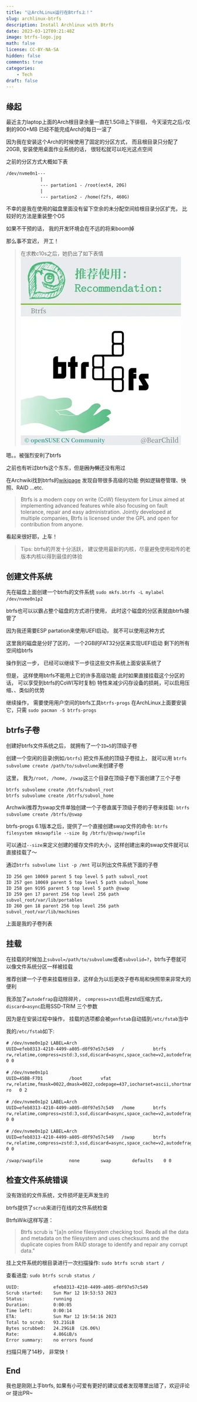 ```yaml
---
title: "让ArchLinux运行在Btrfs上！"
slug: archlinux-btrfs
description: Install Archlinux with Btrfs
date: 2023-03-12T09:21:48Z
image: btrfs-logo.jpg
math: false
license: CC-BY-NA-SA
hidden: false
comments: true
categories: 
    - Tech
draft: false
---
```


## 缘起

最近主力laptop上面的Arch根目录余量一直在1.5GiB上下徘徊，
今天滚完之后`/`仅剩的900+MB 已经不能完成Arch的每日一滚了

因为我在安装这个Arch的时候使用了固定的分区方式，
而且根目录只分配了20GB, 安装使用桌面作业系统的话，
很轻松就可以吃光这点空间

之前的分区方式大概如下表
```
/dev/nvme0n1---
             |
             --- partation1 - /root(ext4, 20G)
             |
             --- partation2 - /home(f2fs, 460G)
```

不幸的是我在使用的磁盘里面没有留下空余的未分配空间给根目录分区扩充，
比较好的方法是重装整个OS

如果不干预的话， 我的开发环境会在不远的将来boom掉

那么事不宜迟， 开工！

> 在求教c10s之后，她扔出了如下表情
![recommend-btrfs](./btrfs-recommend.jpg)

嗯。。被强烈安利了btrfs

之前也有听过btrfs这个东东，但是~~因为懒~~还没有用过

在Archwiki找到btrfs的[wikipage](https://wiki.archlinux.org/title/Btrfs)
发现自带很多高级的功能 例如逻辑卷管理、快照、RAID ...etc.

> Btrfs is a modern copy on write (CoW) filesystem for Linux aimed at implementing advanced features while also focusing on fault tolerance, repair and easy administration. Jointly developed at multiple companies, Btrfs is licensed under the GPL and open for contribution from anyone.

看起来很好耶，上车！

> Tips: btrfs的开发十分活跃， 建议使用最新的内核，尽量避免使用祖传的老版本内核以得到最佳的体验

## 创建文件系统

先在磁盘上面创建一个btrfs的文件系统
` sudo mkfs.btrfs -L mylabel /dev/nvme0n1p2 `

btrfs也可以以霸占整个磁盘的方式进行使用， 此时这个磁盘的分区表就由btrfs接管了

因为我还需要ESP partation来使用UEFI启动， 就不可以使用这种方式

这里我的磁盘是分好了区的， 一个2GB的FAT32分区来实现UEFI启动 剩下的所有空间给btrfs

操作到这一步， 已经可以继续下一步往这些文件系统上面安装系统了

但是， 这样使用btrfs不能用上它的许多高级功能
此时如果直接挂载这个分区的话， 可以享受到btrfs的CoW(写时复制) 特性来减少闪存设备的损耗，可以启用压缩、、类似的优势

继续操作， 需要使用用户空间的btrfs工具`btrfs-progs`
在ArchLinux上面要安装它，只需
```sudo pacman -S btrfs-progs```

## btrfs子卷

创建好btrfs文件系统之后， 就拥有了一个`ID=5`的顶级子卷

创建一个空闲的目录(例如`/btrfs`) 把文件系统的顶级子卷挂上，
就可以用 `btrfs subvolume create /path/to/subvolume`来创建子卷

这里， 我为`/root, /home, /swap`这三个目录在顶级子卷下面创建了三个子卷
```
btrfs subvoleme create /btrfs/subvol_root
btrfs subvolume create /btrfs/subvol_home

```

Archwiki推荐为swap文件单独创建一个子卷直属于顶级子卷的子卷来挂载:
`btrfs subvolume create /btrfs/@swap`

btrfs-progs 6.1版本之后，提供了一个直接创建swap文件的命令:
`btrfs filesystem mkswapfile --size 8g /btrfs/@swap/swapfile`

可以通过`--size`来定义创建的缓存文件的大小，这样创建出来的swap文件就可以直接挂载了～

通过`btrfs subvolume list -p /mnt` 可以列出文件系统下面的子卷

```
ID 256 gen 10069 parent 5 top level 5 path subvol_root
ID 257 gen 10069 parent 5 top level 5 path subvol_home
ID 258 gen 9195 parent 5 top level 5 path @swap
ID 259 gen 17 parent 256 top level 256 path subvol_root/var/lib/portables
ID 260 gen 18 parent 256 top level 256 path subvol_root/var/lib/machines
```
上面是我的子卷列表



## 挂载

在挂载的时候加上`subvol=/path/to/subvolume`或者`subvolid=?`，btrfs子卷就可以像文件系统分区一样被挂载

推荐创建一个子卷来挂载根目录，这样会为以后更改子卷布局和快照带来非常大的便利

我添加了`autodefrap`自动除碎片， `compress=zstd`启用zstd压缩方式，`discard=async`启用SSD-TRIM 三个参数

因为是在安装过程中操作， 挂载的选项都会被`genfstab`自动插到`/etc/fstab`当中

我的`/etc/fstab`如下:

```
# /dev/nvme0n1p2 LABEL=Arch
UUID=efeb8313-4210-4499-a805-d0f97e57c549	/         	btrfs     	rw,relatime,compress=zstd:3,ssd,discard=async,space_cache=v2,autodefrag,subvolid=256,subvol=/subvol_root	0 0

# /dev/nvme0n1p1
UUID=45BB-F7D1      	/boot     	vfat      	rw,relatime,fmask=0022,dmask=0022,codepage=437,iocharset=ascii,shortname=mixed,utf8,errors=remount-ro	0 2

# /dev/nvme0n1p2 LABEL=Arch
UUID=efeb8313-4210-4499-a805-d0f97e57c549	/home     	btrfs     	rw,relatime,compress=zstd:3,ssd,discard=async,space_cache=v2,autodefrag,subvolid=257,subvol=/subvol_home	0 0

# /dev/nvme0n1p2 LABEL=Arch
UUID=efeb8313-4210-4499-a805-d0f97e57c549	/swap     	btrfs     	rw,relatime,compress=zstd:3,ssd,discard=async,space_cache=v2,autodefrag,subvolid=258,subvol=/@swap	0 0

/swap/swapfile      	none      	swap      	defaults  	0 0
```

## 检查文件系统错误

没有效验的文件系统，文件损坏是无声发生的

btrfs提供了`scrub`来进行在线的文件系统检查

BtrfsWiki这样写道：
> Btrfs scrub is "[a]n online filesystem checking tool. Reads all the data and metadata on the filesystem and uses checksums and the duplicate copies from RAID storage to identify and repair any corrupt data." 

挂上文件系统的根目录进行一次扫描操作: `sudo btrfs scrub start /`

查看进度: `sudo btrfs scrub status /`

```
UUID:             efeb8313-4210-4499-a805-d0f97e57c549
Scrub started:    Sun Mar 12 19:53:53 2023
Status:           running
Duration:         0:00:05
Time left:        0:00:14
ETA:              Sun Mar 12 19:54:16 2023
Total to scrub:   93.21GiB
Bytes scrubbed:   24.29GiB  (26.06%)
Rate:             4.86GiB/s
Error summary:    no errors found
```
扫描只用了14秒， 非常快！

## End

我也是刚刚上手btrfs, 如果有小可爱有更好的建议或者发现哪里出错了，欢迎评论 or 提出PR~